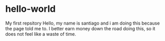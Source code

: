 # hello-world
My first repsitory
Hello, my name is santiago and i am doing this because the page told me to.
I better earn money down the road doing this, so it does not feel like a waste of time.
